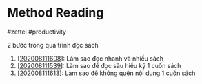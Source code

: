 # Method Reading 
#zettel #productivity 

2 bước trong quá trình đọc sách 
1. [[202008111608]]: Làm sao đọc nhanh và  nhiều sách 
2. [[202008111539]]: Làm sao để đọc sâu hiểu kỹ 1 cuốn sách
3. [[202008111613]]: Làm sao để không quên nội dung 1 cuốn sách

[//begin]: # "Autogenerated link references for markdown compatibility"
[202008111608]: 202008111608  "Làm sao đọc nhanh và  nhiều sách"
[202008111539]: 202008111539  "Làm sao để đọc sâu hiểu kỹ 1 cuốn sách"
[202008111613]: 202008111613  "Làm sao để không quên nội dung 1 cuốn sách"
[//end]: # "Autogenerated link references"